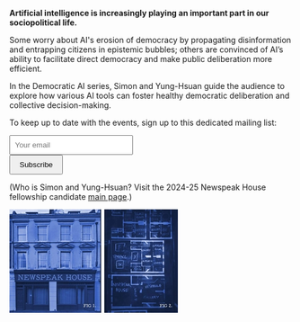 **Artificial intelligence is increasingly playing an important part in our sociopolitical life.**

Some worry about AI's erosion of democracy by propagating disinformation and entrapping citizens in epistemic bubbles; others are convinced of AI’s ability to facilitate direct democracy and make public deliberation more efficient. 

In the Democratic AI series, Simon and Yung-Hsuan guide the audience to explore how various AI tools can foster healthy democratic deliberation and collective decision-making.

To keep up to date with the events, sign up to this dedicated mailing list: 
<form action="https://formspree.io/f/xdkkevzo" method="POST">
    <div style="max-width: 300px; margin: 10px 0;">
        <input
            type="email"
            name="email"
            placeholder="Your email"
            required
            style="padding: 8px; width: 200px; margin-right: 8px;"
        >
        <button type="submit" style="padding: 8px 16px;">
            Subscribe
        </button>
    </div>
</form>

(Who is Simon and Yung-Hsuan? Visit the 2024-25 Newspeak House fellowship candidate [main page](https://2024.newspeak.house/).)

<img src="../images/FrontNewspeakHouse02.jpg" alt="NWSPK House" class="img-fluid">
